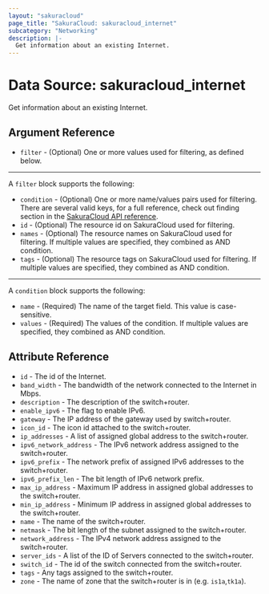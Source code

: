 ```yaml
---
layout: "sakuracloud"
page_title: "SakuraCloud: sakuracloud_internet"
subcategory: "Networking"
description: |-
  Get information about an existing Internet.
---
```


# Data Source: sakuracloud_internet

Get information about an existing Internet.

## Argument Reference

* `filter` - (Optional) One or more values used for filtering, as defined below.


---

A `filter` block supports the following:

* `condition` - (Optional) One or more name/values pairs used for filtering. There are several valid keys, for a full reference, check out finding section in the [SakuraCloud API reference](https://developer.sakura.ad.jp/cloud/api/1.1/).
* `id` - (Optional) The resource id on SakuraCloud used for filtering.
* `names` - (Optional) The resource names on SakuraCloud used for filtering. If multiple values ​​are specified, they combined as AND condition.
* `tags` - (Optional) The resource tags on SakuraCloud used for filtering. If multiple values ​​are specified, they combined as AND condition.

---

A `condition` block supports the following:

* `name` - (Required) The name of the target field. This value is case-sensitive.
* `values` - (Required) The values of the condition. If multiple values ​​are specified, they combined as AND condition.


## Attribute Reference

* `id` - The id of the Internet.
* `band_width` - The bandwidth of the network connected to the Internet in Mbps.
* `description` - The description of the switch+router.
* `enable_ipv6` - The flag to enable IPv6.
* `gateway` - The IP address of the gateway used by switch+router.
* `icon_id` - The icon id attached to the switch+router.
* `ip_addresses` - A list of assigned global address to the switch+router.
* `ipv6_network_address` - The IPv6 network address assigned to the switch+router.
* `ipv6_prefix` - The network prefix of assigned IPv6 addresses to the switch+router.
* `ipv6_prefix_len` - The bit length of IPv6 network prefix.
* `max_ip_address` - Maximum IP address in assigned global addresses to the switch+router.
* `min_ip_address` - Minimum IP address in assigned global addresses to the switch+router.
* `name` - The name of the switch+router.
* `netmask` - The bit length of the subnet assigned to the switch+router.
* `network_address` - The IPv4 network address assigned to the switch+router.
* `server_ids` - A list of the ID of Servers connected to the switch+router.
* `switch_id` - The id of the switch connected from the switch+router.
* `tags` - Any tags assigned to the switch+router.
* `zone` - The name of zone that the switch+router is in (e.g. `is1a`,`tk1a`).




